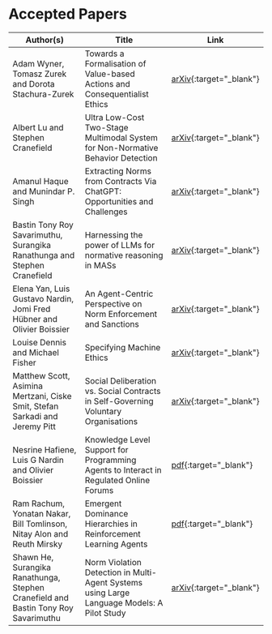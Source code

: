 ---
---

# Accepted Papers

| Author(s) | Title | Link |
|-----------|-------|------|
| Adam Wyner, Tomasz Zurek and Dorota Stachura-Zurek                                 | Towards a Formalisation of Value-based Actions and Consequentialist Ethics | [arXiv](https://arxiv.org/abs/2403.16719){:target="_blank"} |
| Albert Lu and Stephen Cranefield                                                   | Ultra Low-Cost Two-Stage Multimodal System for Non-Normative Behavior Detection | [arXiv](https://arxiv.org/abs/2403.16151){:target="_blank"} |
| Amanul Haque and Munindar P. Singh                                                 | Extracting Norms from Contracts Via ChatGPT: Opportunities and Challenges | [arXiv](https://arxiv.org/abs/2404.02269){:target="_blank"} |
| Bastin Tony Roy Savarimuthu, Surangika Ranathunga and Stephen Cranefield           | Harnessing the power of LLMs for normative reasoning in MASs | [arXiv](https://arxiv.org/abs/2403.16524){:target="_blank"} |
| Elena Yan, Luis Gustavo Nardin, Jomi Fred Hübner and Olivier Boissier              | An Agent-Centric Perspective on Norm Enforcement and Sanctions | [arXiv](https://arxiv.org/abs/2403.15128){:target="_blank"} |
| Louise Dennis and Michael Fisher                                                   | Specifying Machine Ethics | [arXiv](https://arxiv.org/abs/2403.16100){:target="_blank"} |
| Matthew Scott, Asimina Mertzani, Ciske Smit, Stefan Sarkadi and Jeremy Pitt        | Social Deliberation vs. Social Contracts in Self-Governing Voluntary Organisations | [arXiv](https://arxiv.org/abs/2403.16329){:target="_blank"} |
| Nesrine Hafiene, Luis G Nardin and Olivier Boissier                                | Knowledge Level Support for Programming Agents to Interact in Regulated Online Forums | [pdf](https://ci.mines-stetienne.fr/coine2024/nesrineEtAl2024-coine2024.pdf){:target="_blank"} |
| Ram Rachum, Yonatan Nakar, Bill Tomlinson, Nitay Alon and Reuth Mirsky             | Emergent Dominance Hierarchies in Reinforcement Learning Agents | [pdf](https://r.rachum.com/dh-coine){:target="_blank"} |
| Shawn He, Surangika Ranathunga, Stephen Cranefield and Bastin Tony Roy Savarimuthu | Norm Violation Detection in Multi-Agent Systems using Large Language Models: A Pilot Study | [arXiv](https://arxiv.org/abs/2403.16517){:target="_blank"} |
